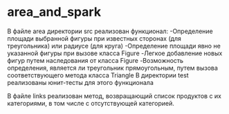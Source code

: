 # area_and_spark
В файле area директории src реализован функционал:
  -Определение площади выбранной фигуры при известных сторонах (для треугольника) или радиусе (для круга)
  -Определение площади явно не указанной фигуры при вызове класса Figure
  -Легкое добавление новых фигур путем наследования от класса Figure
  -Возможность определения, является ли треугольник прямоугольным, путем вызова соответствующего метода класса Triangle
В директории test реализованы юнит-тесты для этого функционала

В файле links реализован метод, возвращающий список продуктов с их категориями, в том числе с отсутствующей категорией.
